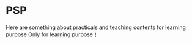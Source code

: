 # PSP
Here are something about practicals and teaching contents for learning purpose
Only for learning purpose！
